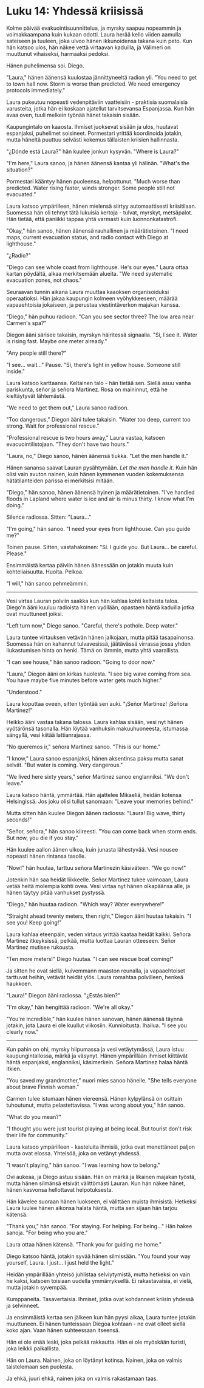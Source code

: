 # Luku 14: Yhdessä kriisissä

Kolme päivää evakuointisuunnittelua, ja myrsky saapuu nopeammin ja voimakkaampana kuin kukaan odotti. Laura herää kello viiden aamulla sateiseen ja tuuleen, joka ulvoo hänen ikkunoidensa takana kuin peto. Kun hän katsoo ulos, hän näkee vettä virtaavan kaduilla, ja Välimeri on muuttunut vihaiseksi, harmaaksi pedoksi.

Hänen puhelimensa soi. Diego.

"Laura," hänen äänensä kuulostaa jännittyneeltä radion yli. "You need to get to town hall now. Storm is worse than predicted. We need emergency protocols immediately."

Laura pukeutuu nopeasti vedenpitäviin vaatteisiin - praktisia suomalaisia varusteita, jotka hän ei koskaan ajatellut tarvitsevansa Espanjassa. Kun hän avaa oven, tuuli melkein työnää hänet takaisin sisään.

Kaupungintalo on kaaosta. Ihmiset juoksevat sisään ja ulos, huutavat espanjaksi, puhelimet soisineet. Pormestari yrittää koordinoida jotakin, mutta häneltä puuttuu selvästi kokemus tällaisten kriisien hallinnasta.

"¿Dónde está Laura?" hän kuulee jonkun kysyvän. "Where is Laura?"

"I'm here," Laura sanoo, ja hänen äänensä kantaa yli hälinän. "What's the situation?"

Pormestari kääntyy hänen puoleensa, helpottunut. "Much worse than predicted. Water rising faster, winds stronger. Some people still not evacuated."

Laura katsoo ympärilleen, hänen mielensä siirtyy automaattisesti kriisitilaan. Suomessa hän oli tehnyt tätä lukuisia kertoja - tulvat, myrskyt, metsäpalot. Hän tietää, että paniikki tappaa yhtä varmasti kuin luonnonkatastrofi.

"Okay," hän sanoo, hänen äänensä rauhallinen ja määrätietoinen. "I need maps, current evacuation status, and radio contact with Diego at lighthouse."

"¿Radio?"

"Diego can see whole coast from lighthouse. He's our eyes." Laura ottaa kartan pöydältä, alkaa merkitsemään alueita. "We need systematic evacuation zones, not chaos."

Seuraavan tunnin aikana Laura muuttaa kaaoksen organisoiduksi operaatioksi. Hän jakaa kaupungin kolmeen vyöhykkeeseen, määrää vapaaehtoisia jokaiseen, ja perustaa viestintäverkon majakan kanssa.

"Diego," hän puhuu radioon. "Can you see sector three? The low area near Carmen's spa?"

Diegon ääni särisee takaisin, myrskyn häiritessä signaalia. "Sí, I see it. Water is rising fast. Maybe one meter already."

"Any people still there?"

"I see... wait..." Pause. "Sí, there's light in yellow house. Someone still inside."

Laura katsoo karttaansa. Keltainen talo - hän tietää sen. Siellä asuu vanha pariskunta, señor ja señora Martinez. Rosa on maininnut, että he kieltäytyvät lähtemästä.

"We need to get them out," Laura sanoo radioon.

"Too dangerous," Diegon ääni tulee takaisin. "Water too deep, current too strong. Wait for professional rescue."

"Professional rescue is two hours away," Laura vastaa, katsoen evacuointilistojaan. "They don't have two hours."

"Laura, no," Diego sanoo, hänen äänensä tiukka. "Let the men handle it."

Hänen sanansa saavat Lauran pysähtymään. *Let the men handle it.* Kuin hän olisi vain avuton nainen, kuin hänen kymmenen vuoden kokemuksensa hätätilanteiden parissa ei merkitsisi mitään.

"Diego," hän sanoo, hänen äänensä hyinen ja määrätietoinen. "I've handled floods in Lapland where water is ice and air is minus thirty. I know what I'm doing."

Silence radiossa. Sitten: "Laura..."

"I'm going," hän sanoo. "I need your eyes from lighthouse. Can you guide me?"

Toinen pause. Sitten, vastahakoinen: "Sí. I guide you. But Laura... be careful. Please."

Ensimmäistä kertaa päiviin hänen äänessään on jotakin muuta kuin kohteliaisuutta. Huolta. Pelkoa.

"I will," hän sanoo pehmeämmin.

---

Vesi virtaa Lauran polviin saakka kun hän kahlaa kohti keltaista taloa. Diego'n ääni kuuluu radioista hänen vyöllään, opastaen häntä kaduilla jotka ovat muuttuneet joiksi.

"Left turn now," Diego sanoo. "Careful, there's pothole. Deep water."

Laura tuntee virtauksen vetävän hänen jalkojaan, mutta pitää tasapainonsa. Suomessa hän on kahannut tulvavesissä, jäätävässä virrassa jossa yhden liukastumisen hinta on henki. Tämä on lämmin, mutta yhtä vaarallista.

"I can see house," hän sanoo radioon. "Going to door now."

"Laura," Diegon ääni on kirkas huolesta. "I see big wave coming from sea. You have maybe five minutes before water gets much higher."

"Understood."

Laura koputtaa oveen, sitten työntää sen auki. "¡Señor Martinez! ¡Señora Martinez!"

Heikko ääni vastaa takana talossa. Laura kahlaa sisään, vesi nyt hänen vyötärönsä tasonalla. Hän löytää vanhuksin makuuhuoneesta, istumassa sängyllä, vesi kiitää lattianrajassa.

"No queremos ir," señora Martinez sanoo. "This is our home."

"I know," Laura sanoo espanjaksi, hänen aksentinsa paksu mutta sanat selvät. "But water is coming. Very dangerous."

"We lived here sixty years," señor Martinez sanoo englanniksi. "We don't leave."

Laura katsoo häntä, ymmärtää. Hän ajattelee Mikaeliä, heidän kotensa Helsingissä. Jos joku olisi tullut sanomaan: "Leave your memories behind."

Mutta sitten hän kuulee Diegon äänen radiossa: "Laura! Big wave, thirty seconds!"

"Señor, señora," hän sanoo kiireesti. "You can come back when storm ends. But now, you die if you stay."

Hän kuulee aallon äänen ulkoa, kuin junasta lähestyvää. Vesi nousee nopeasti hänen rintansa tasolle.

"Now!" hän huutaa, tarttuu señora Martinezin käsiväteen. "We go now!"

Jotenkin hän saa heidät liikkeelle. Señor Martinez tukee vaimoaan, Laura vetää heitä molempia kohti ovea. Vesi virtaa nyt hänen olkapäänsa alle, ja hänen täytyy pitää vanhukset pystyssä.

"Diego," hän huutaa radioon. "Which way? Water everywhere!"

"Straight ahead twenty meters, then right," Diegon ääni huutaa takaisin. "I see you! Keep going!"

Laura kahlaa eteenpäin, veden virtaus yrittää kaataa heidät kaikki. Señora Martinez itkeyksissä, pelkää, mutta luottaa Lauran otteeseen. Señor Martinez mutisee rukousta.

"Ten more meters!" Diego huutaa. "I can see rescue boat coming!"

Ja sitten he ovat siellä, kuivemmann maaston reunalla, ja vapaaehtoiset tarttuvat heihin, vetävät heidät ylös. Laura romahtaa polvilleen, henkeä haukkoen.

"Laura!" Diegon ääni radiossa. "¿Estás bien?"

"I'm okay," hän hengittää radioon. "We're all okay."

"You're incredible," hän kuulee hänen sanovan, hänen äänensä täynnä jotakin, jota Laura ei ole kuullut viikosiin. Kunnioitusta. Ihailua. "I see you clearly now."

---

Kun pahin on ohi, myrsky hiipumassa ja vesi vetäytymässä, Laura istuu kaupungintallossa, märkä ja väsynyt. Hänen ympärillään ihmiset kiittävät häntä espanjaksi, englanniksi, käsimerkein. Señora Martinez halaa häntä itkien.

"You saved my grandmother," nuori mies sanoo hänelle. "She tells everyone about brave Finnish woman."

Carmen tulee istumaan hänen viereensä. Hänen kylpylänsä on osittain tuhoutunut, mutta pelastettavissa. "I was wrong about you," hän sanoo.

"What do you mean?"

"I thought you were just tourist playing at being local. But tourist don't risk their life for community."

Laura katsoo ympärilleen - kasteluita ihmisiä, jotka ovat menettäneet paljon mutta ovat elossa. Yhteisöä, joka on vetänyt yhdessä.

"I wasn't playing," hän sanoo. "I was learning how to belong."

Ovi aukeaa, ja Diego astuu sisään. Hän on märkä ja likainen majakan työstä, mutta hänen silmänsä etsivät välittömästi Lauran. Kun hän näkee hänet, hänen kasvonsa hellottavat helpotuksesta.

Hän kävelee suoraan hänen luokseen, ei välittäen muista ihmisistä. Hetkeksi Laura luulee hänen aikonsa halata häntä, mutta sen sijaan hän tarjou kätensä.

"Thank you," hän sanoo. "For staying. For helping. For being..." Hän hakee sanoja. "For being who you are."

Laura ottaa hänen kätensä. "Thank you for guiding me home."

Diego katsoo häntä, jotakin syvää hänen silmissään. "You found your way yourself, Laura. I just... I just held the light."

Heidän ympärillään yhteisö juhlistaa selviytymistä, mutta hetkeksi on vain he kaksi, katsoen toisiaan uudella ymmärryksellä. Ei rakastavaisia, ei vielä, mutta jotakin syvempää.

Kumppaneita. Tasavertaisia. Ihmiset, jotka ovat kohdanneet kriisin yhdessä ja selvinneet.

Ja ensimmäistä kertaa sen jälkeen kun hän pyysi aikaa, Laura tuntee jotakin muuttuneen. Ei hänen tunteissaan Diegoa kohtaan - ne ovat olleet siellä koko ajan. Vaan hänen suhteessaan itseensä.

Hän ei ole enää leski, joka pelkää rakkautta. Hän ei ole myöskään turisti, joka leikkii paikallista.

Hän on Laura. Nainen, joka on löytänyt kotinsa. Nainen, joka on valmis taistelemaan sen puolesta.

Ja ehkä, juuri ehkä, nainen joka on valmis rakastamaan taas.
